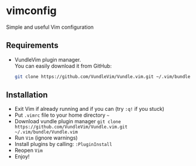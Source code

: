 # vimconfig
Simple and useful Vim configuration

## Requirements

* VundleVim plugin manager.  
  You can easily download it from GitHub:  
  ```bash
  git clone https://github.com/VundleVim/Vundle.vim.git ~/.vim/bundle/Vundle.vim
  ```

## Installation

* Exit Vim if already running and if you can (try `:q!` if you stuck)
* Put `.vimrc` file to your home directory `~`
* Download vundle plugin manager `git clone https://github.com/VundleVim/Vundle.vim.git ~/.vim/bundle/Vundle.vim`
* Run `Vim` (ignore warnings)
* Install plugins by calling: `:PluginInstall`
* Reopen `Vim`
* Enjoy!
